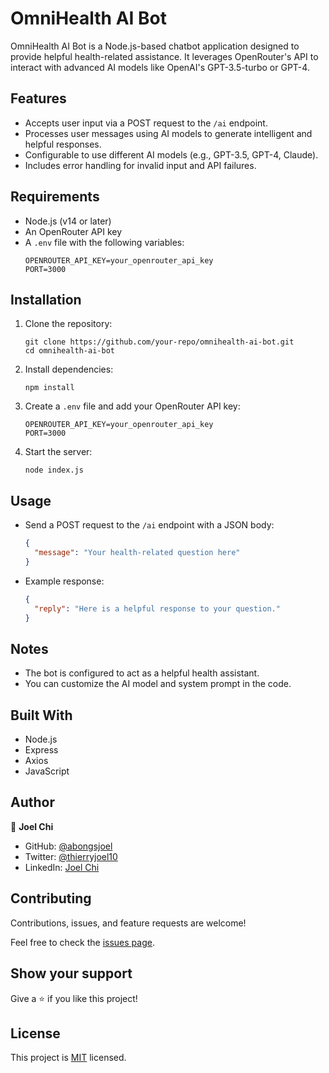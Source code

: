 # OmniHealth AI Bot

OmniHealth AI Bot is a Node.js-based chatbot application designed to provide helpful health-related assistance. It leverages OpenRouter's API to interact with advanced AI models like OpenAI's GPT-3.5-turbo or GPT-4.

## Features

- Accepts user input via a POST request to the `/ai` endpoint.
- Processes user messages using AI models to generate intelligent and helpful responses.
- Configurable to use different AI models (e.g., GPT-3.5, GPT-4, Claude).
- Includes error handling for invalid input and API failures.

## Requirements

- Node.js (v14 or later)
- An OpenRouter API key
- A `.env` file with the following variables:
  ```
  OPENROUTER_API_KEY=your_openrouter_api_key
  PORT=3000
  ```

## Installation

1. Clone the repository:

   ```
   git clone https://github.com/your-repo/omnihealth-ai-bot.git
   cd omnihealth-ai-bot
   ```

2. Install dependencies:

   ```
   npm install
   ```

3. Create a `.env` file and add your OpenRouter API key:

   ```
   OPENROUTER_API_KEY=your_openrouter_api_key
   PORT=3000
   ```

4. Start the server:
   ```
   node index.js
   ```

## Usage

- Send a POST request to the `/ai` endpoint with a JSON body:

  ```json
  {
    "message": "Your health-related question here"
  }
  ```

- Example response:
  ```json
  {
    "reply": "Here is a helpful response to your question."
  }
  ```

## Notes

- The bot is configured to act as a helpful health assistant.
- You can customize the AI model and system prompt in the code.

## Built With

- Node.js
- Express
- Axios
- JavaScript

## Author

👤 **Joel Chi**

- GitHub: [@abongsjoel](https://github.com/abongsjoel)
- Twitter: [@thierryjoel10](https://twitter.com/ThierryJoel10)
- LinkedIn: [Joel Chi](https://www.linkedin.com/in/joel-chi-b4285a97/)

## Contributing

Contributions, issues, and feature requests are welcome!

Feel free to check the [issues page](https://github.com/abongsjoel/omnihealth-ai-bot/issues).

## Show your support

Give a ⭐️ if you like this project!

## License

  <p>This project is <a href="../main/LICENSE">MIT</a> licensed.</p>
